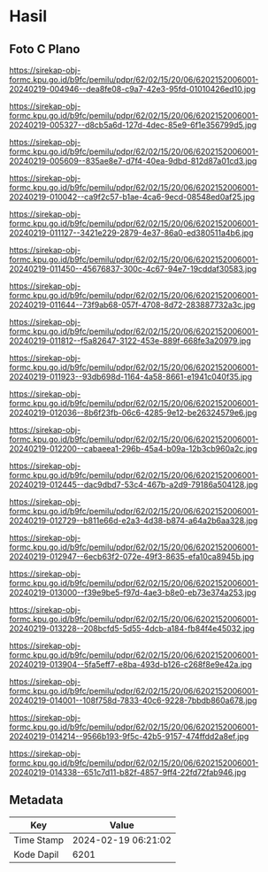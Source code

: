 # Hasil

## Foto C Plano

https://sirekap-obj-formc.kpu.go.id/b9fc/pemilu/pdpr/62/02/15/20/06/6202152006001-20240219-004946--dea8fe08-c9a7-42e3-95fd-01010426ed10.jpg

https://sirekap-obj-formc.kpu.go.id/b9fc/pemilu/pdpr/62/02/15/20/06/6202152006001-20240219-005327--d8cb5a6d-127d-4dec-85e9-6f1e356799d5.jpg

https://sirekap-obj-formc.kpu.go.id/b9fc/pemilu/pdpr/62/02/15/20/06/6202152006001-20240219-005609--835ae8e7-d7f4-40ea-9dbd-812d87a01cd3.jpg

https://sirekap-obj-formc.kpu.go.id/b9fc/pemilu/pdpr/62/02/15/20/06/6202152006001-20240219-010042--ca9f2c57-b1ae-4ca6-9ecd-08548ed0af25.jpg

https://sirekap-obj-formc.kpu.go.id/b9fc/pemilu/pdpr/62/02/15/20/06/6202152006001-20240219-011127--3421e229-2879-4e37-86a0-ed380511a4b6.jpg

https://sirekap-obj-formc.kpu.go.id/b9fc/pemilu/pdpr/62/02/15/20/06/6202152006001-20240219-011450--45676837-300c-4c67-94e7-19cddaf30583.jpg

https://sirekap-obj-formc.kpu.go.id/b9fc/pemilu/pdpr/62/02/15/20/06/6202152006001-20240219-011644--73f9ab68-057f-4708-8d72-283887732a3c.jpg

https://sirekap-obj-formc.kpu.go.id/b9fc/pemilu/pdpr/62/02/15/20/06/6202152006001-20240219-011812--f5a82647-3122-453e-889f-668fe3a20979.jpg

https://sirekap-obj-formc.kpu.go.id/b9fc/pemilu/pdpr/62/02/15/20/06/6202152006001-20240219-011923--93db698d-1164-4a58-8661-e1941c040f35.jpg

https://sirekap-obj-formc.kpu.go.id/b9fc/pemilu/pdpr/62/02/15/20/06/6202152006001-20240219-012036--8b6f23fb-06c6-4285-9e12-be26324579e6.jpg

https://sirekap-obj-formc.kpu.go.id/b9fc/pemilu/pdpr/62/02/15/20/06/6202152006001-20240219-012200--cabaeea1-296b-45a4-b09a-12b3cb960a2c.jpg

https://sirekap-obj-formc.kpu.go.id/b9fc/pemilu/pdpr/62/02/15/20/06/6202152006001-20240219-012445--dac9dbd7-53c4-467b-a2d9-79186a504128.jpg

https://sirekap-obj-formc.kpu.go.id/b9fc/pemilu/pdpr/62/02/15/20/06/6202152006001-20240219-012729--b811e66d-e2a3-4d38-b874-a64a2b6aa328.jpg

https://sirekap-obj-formc.kpu.go.id/b9fc/pemilu/pdpr/62/02/15/20/06/6202152006001-20240219-012947--6ecb63f2-072e-49f3-8635-efa10ca8945b.jpg

https://sirekap-obj-formc.kpu.go.id/b9fc/pemilu/pdpr/62/02/15/20/06/6202152006001-20240219-013000--f39e9be5-f97d-4ae3-b8e0-eb73e374a253.jpg

https://sirekap-obj-formc.kpu.go.id/b9fc/pemilu/pdpr/62/02/15/20/06/6202152006001-20240219-013228--208bcfd5-5d55-4dcb-a184-fb84f4e45032.jpg

https://sirekap-obj-formc.kpu.go.id/b9fc/pemilu/pdpr/62/02/15/20/06/6202152006001-20240219-013904--5fa5eff7-e8ba-493d-b126-c268f8e9e42a.jpg

https://sirekap-obj-formc.kpu.go.id/b9fc/pemilu/pdpr/62/02/15/20/06/6202152006001-20240219-014001--108f758d-7833-40c6-9228-7bbdb860a678.jpg

https://sirekap-obj-formc.kpu.go.id/b9fc/pemilu/pdpr/62/02/15/20/06/6202152006001-20240219-014214--9566b193-9f5c-42b5-9157-474ffdd2a8ef.jpg

https://sirekap-obj-formc.kpu.go.id/b9fc/pemilu/pdpr/62/02/15/20/06/6202152006001-20240219-014338--651c7d11-b82f-4857-9ff4-22fd72fab946.jpg


## Metadata

| Key        | Value               |
| ---------- | ------------------- |
| Time Stamp | 2024-02-19 06:21:02 |
| Kode Dapil | 6201                |



